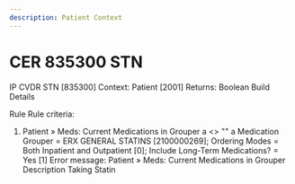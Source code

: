 ```yaml
---
description: Patient Context
---
```


# CER 835300 STN

IP CVDR STN \[835300] Context: Patient \[2001] Returns: Boolean Build Details

Rule Rule criteria:

1. Patient » Meds: Current Medications in Grouper a <> "" a Medication Grouper = ERX GENERAL STATINS \[2100000269]; Ordering Modes = Both Inpatient and Outpatient \[0]; Include Long-Term Medications? = Yes \[1] Error message: Patient » Meds: Current Medications in Grouper Description Taking Statin
